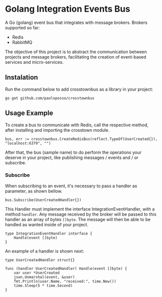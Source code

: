 # Golang Integration Events Bus

A Go (golang) event bus that integrates with message brokers.
Brokers supported so far:
* Redis
* RabbitMQ

The objective of this project is to abstract the communication between projects and message brokers, facilitating the creation of event-based services and micro-services.

## Instalation
Run the command below to add crosstownbus as a library in your project:

```shell
go get github.com/paoloposso/crosstownbus
```

## Usage Example

To create a bus to communicate with Redis, call the respective method, after installing and importing the crosstown module.

```shell
bus, err := crosstownbus.CreateRedisBus(reflect.TypeOf(UserCreated{}), "localhost:6379", "")
```

After that, the bus (sample name) to do perform the operations your deserve in your project, like publishing messages / events and / or subscribe.

### Subscribe

When subscribing to an event, it's necessary to pass a handler as parameter, as shown bellow.

```shell
bus.Subscribe(UserCreatedHandler{})
```

This Handler must implement the interface IntegrationEventHandler, with a method `handler`.
Any message received by the broker will be passed to this handler as an array of bytes `[]byte`.
The message will then be able to be handled as wanted inside of your project.

```shell
type IntegrationEventHandler interface {
	Handle(event []byte)
}
```

An example of a handler is shown next:
```shell
type UserCreatedHandler struct{}

func (handler UserCreatedHandler) Handle(event []byte) {
	var user *UserCreated
	json.Unmarshal(event, &user)
	fmt.Println(user.Name, "received:", time.Now())
	time.Sleep(5 * time.Second)
}
```